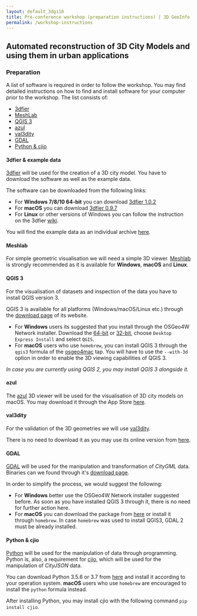 ```yaml
---
layout: default_3dgi18
title: Pre-conference workshop (preparation instructions) | 3D GeoInfo 2018
permalink: /workshop-instructions
---
```


<!-- <a name="workshop" style="display: block; position: relative; top: -50px; visibility: hidden;"></a> -->

<!-- <div class="alert alert-blue text-center" role="alert">
	The pre-conference workshop is now full. Thank you for your interest!
</div> -->

## Automated reconstruction of 3D City Models and using them in urban applications

### Preparation

A list of software is required in order to follow the workshop. You may find detailed instructions on how to find and install software for your computer prior to the workshop. The list consists of:

- [3dfier](workshop-instructions.html#3dfier)
- [MeshLab](workshop-instructions.html#meshlab)
- [QGIS 3](workshop-instructions.html#qgis3)
- [azul](workshop-instructions.html#azul)
- [val3dity](workshop-instructions.html#val3dity)
- [GDAL](workshop-instructions.html#gdal)
- [Python & cjio](workshop-instructions.html#python-cjio)

<a name="3dfier" style="display: block; position: relative; top: -70px; visibility: hidden;"></a>

#### 3dfier & example data

[3dfier](https://github.com/tudelft3d/3dfier) will be used for the creation of a 3D city model. You have to download the software as well as the example data.

The software can be downloaded from the following links:
- For **Windows 7/8/10 64-bit** you can download [3dfier 1.0.2](https://github.com/tudelft3d/3dfier/releases/download/v1.0.2/3dfier-windows-x64-v1.0.2.zip)
- For **macOS** you can download [3dfier 0.9.7](https://github.com/tudelft3d/3dfier/releases/download/v0.9.7/3dfier-OSX-0.9.7.zip)
- For **Linux** or other versions of Windows you can follow the instruction on the 3dfier [wiki](https://github.com/tudelft3d/3dfier/wiki).

You will find the example data as an individual archive [here](https://github.com/tudelft3d/3dfier/releases/download/example_data/example_data.zip).

<a name="meshlab" style="display: block; position: relative; top: -70px; visibility: hidden;"></a>

#### Meshlab

For simple geometric visualisation we will need a simple 3D viewer. [Meshlab](http://www.meshlab.net/#download) is strongly recommended as it is available for **Windows**, **macOS** and **Linux**.

<a name="qgis3" style="display: block; position: relative; top: -70px; visibility: hidden;"></a>

#### QGIS 3

For the visualisation of datasets and inspection of the data you have to install QGIS version 3.

QGIS 3 is available for all platforms (Windows/macOS/Linux etc.) through the [download page](https://qgis.org/en/site/forusers/download.html) of its website.

- For **Windows** users its suggested that you install through the OSGeo4W Network installer. Download the  [64-bit](http://download.osgeo.org/osgeo4w/osgeo4w-setup-x86_64.exe) or [32-bit](http://download.osgeo.org/osgeo4w/osgeo4w-setup-x86.exe), choose ```Desktop Express Install``` and select ```QGIS```.
- For **macOS** users who use ```homebrew```, you can install QGIS 3 through the ```qgis3``` formula of the [osgeo4mac](https://github.com/OSGeo/homebrew-osgeo4mac) tap. You will have to use the ```--with-3d``` option in order to enable the 3D viewing capabilities of QGIS 3.

*In case you are currently using QGIS 2, you may install QGIS 3 alongside it.*

<a name="azul" style="display: block; position: relative; top: -70px; visibility: hidden;"></a>

#### azul

The [azul](https://github.com/tudelft3d/azul) 3D viewer will be used for the visualisation of 3D city models on macOS. You may download it through the App Store [here](https://itunes.apple.com/nl/app/azul/id1173239678?l=en&mt=12).

<a name="val3dity" style="display: block; position: relative; top: -70px; visibility: hidden;"></a>

#### val3dity

For the validation of the 3D geometries we will use [val3dity](http://geovalidation.bk.tudelft.nl/val3dity/docs/).

There is no need to download it as you may use its online version from [here](http://geovalidation.bk.tudelft.nl/val3dity/).

<a name="gdal" style="display: block; position: relative; top: -70px; visibility: hidden;"></a>

#### GDAL

[GDAL](https://www.gdal.org) will be used for the manipulation and transformation of *CityGML* data. Binaries can we found through it's [download page](https://trac.osgeo.org/gdal/wiki/DownloadingGdalBinaries).

In order to simplify the process, we would suggest the following:
- For **Windows** better use the OSGeo4W Network installer suggested before. As soon as you have installed QGIS 3 through it, there is no need for further action here.
- For **macOS** you can download the package from [here](http://www.kyngchaos.com/software:frameworks) or install it through ```homebrew```. In case ```homebrew``` was used to install QGIS3, GDAL 2 must be already installed.

<a name="python-cjio" style="display: block; position: relative; top: -70px; visibility: hidden;"></a>

#### Python & cjio

[Python](https://www.python.org/) will be used for the manipulation of data through programming. Python is, also, a requirement for [cjio](https://github.com/tudelft3d/cjio), which will be used for the manipulation of *CityJSON* data.

You can download Python 3.5.6 or 3.7 from [here](https://www.python.org/downloads/) and install it according to your operation system. **macOS** users who use ```homebrew``` are encouraged to install the ```python``` formula instead.

After installing Python, you may install cjio with the following command ```pip install cjio```.